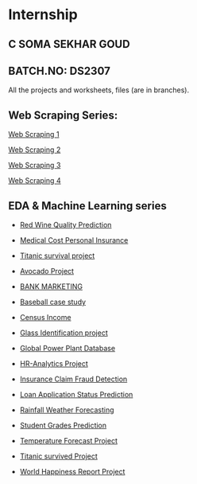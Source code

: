 # Internship

C SOMA SEKHAR GOUD
---------------
BATCH.NO: DS2307
---------------------------------------------------

All the projects and worksheets, files (are in branches).


## Web Scraping Series:
  
  [Web Scraping 1](https://github.com/Somu-cSs/Internship/tree/Web-Scraping-Assignment-1)
  
  [Web Scraping 2](https://github.com/Somu-cSs/Internship/tree/Web-Scraping-Assignment-2)
  
  [Web Scraping 3](https://github.com/Somu-cSs/Internship/tree/Web-Scraping-Assignment-3)
  
  [Web Scraping 4](https://github.com/Somu-cSs/Internship/tree/Web-Scraping-Assignment-4)

    
## EDA & Machine Learning series
- [Red Wine Quality Prediction](https://github.com/Somu-cSs/Internship/tree/Predicting-Red-wine-quality)
- [Medical Cost Personal Insurance](https://github.com/Somu-cSs/Internship/tree/Medical-Cost-Personal-Insurance)

- [Titanic survival project](https://github.com/Somu-cSs/Internship/tree/Titanic-survived-Project)

- [Avocado Project](https://github.com/Somu-cSs/Internship/tree/Avocado-project)

- [BANK MARKETING](https://github.com/Somu-cSs/Internship/tree/BANK-MARKETING)

- [Baseball case study](https://github.com/Somu-cSs/Internship/tree/Baseball-Case-study)

- [Census Income](https://github.com/Somu-cSs/Internship/tree/Census-Income)

- [Glass Identification project](https://github.com/Somu-cSs/Internship/tree/Glass-Identification)

- [Global Power Plant Database](https://github.com/Somu-cSs/Internship/tree/Global-Power-Plant-Database)

- [HR-Analytics Project](https://github.com/Somu-cSs/Internship/tree/HR-Analytics)

- [Insurance Claim Fraud Detection](https://github.com/Somu-cSs/Internship/tree/Insurance-Claim-Fraud-Detection)

- [Loan Application Status Prediction](https://github.com/Somu-cSs/Internship/tree/Loan-Application-Status-Prediction)

- [Rainfall Weather Forecasting](https://github.com/Somu-cSs/Internship/tree/Rainfall-Weather-Forecasting)

- [Student Grades Prediction](https://github.com/Somu-cSs/Internship/tree/Student-grades-prediction)

- [Temperature Forecast Project](https://github.com/Somu-cSs/Internship/tree/Temperature-Forecast-Project)

- [Titanic survived Project](https://github.com/Somu-cSs/Internship/tree/Titanic-survived-Project)

- [World Happiness Report Project](https://github.com/Somu-cSs/Internship/tree/World-Happiness-Report-Project)


